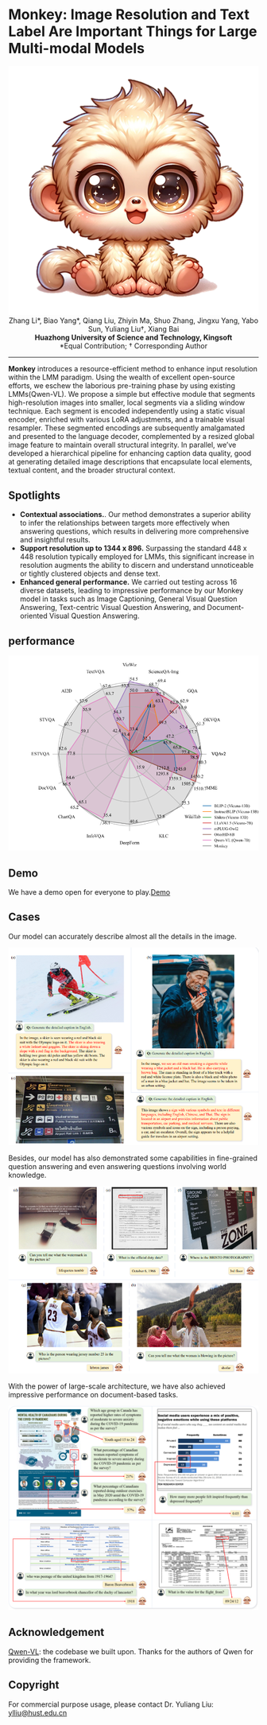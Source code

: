 # Monkey: Image Resolution and Text Label Are Important Things for Large Multi-modal Models


<div align=center><img src="images/logo_monkey.png"></div>

<div align="center">
Zhang Li*, Biao Yang*, Qiang Liu, Zhiyin Ma, Shuo Zhang, Jingxu Yang, Yabo Sun, Yuliang Liu†, Xiang Bai
</div>
<div align="center">
<strong>Huazhong University of Science and Technology, Kingsoft</strong>
</div>
<div align="center">
*Equal Contribution; † Corresponding Author
</div>

-----

**Monkey** introduces a resource-efficient method to enhance input resolution within the LMM paradigm. Using the wealth of excellent open-source efforts, we eschew the laborious pre-training phase by using existing LMMs(Qwen-VL). We propose a simple but effective module that segments high-resolution images into smaller, local segments via a sliding window technique. Each segment is encoded independently using a static visual encoder, enriched with various LoRA adjustments, and a trainable visual resampler. These segmented encodings are subsequently amalgamated and presented to the language decoder, complemented by a resized global image feature to maintain overall structural integrity. In parallel, we’ve developed a hierarchical pipeline for enhancing caption data quality, good at generating detailed image descriptions that encapsulate local elements, textual content, and the broader structural context.

## Spotlights

- **Contextual associations.**. Our method demonstrates a superior ability to infer the relationships between targets more effectively when answering questions, which results in delivering more comprehensive and insightful results.
- **Support resolution up to 1344 x 896.** Surpassing the standard 448 x 448 resolution typically employed for LMMs, this significant increase in resolution augments the ability to discern and understand unnoticeable or tightly clustered objects and dense text. 
- **Enhanced general performance.** We carried out testing across 16 diverse datasets, leading to impressive performance by our Monkey model in tasks such as Image Captioning, General Visual Question Answering, Text-centric Visual Question Answering, and Document-oriented Visual Question Answering.

## performance

![](images/radar.png)

## Demo

We have a demo open for everyone to play.[Demo](https://74a00f7621c2ecf691.gradio.live/ )

## Cases

Our model can accurately describe almost all the details in the image.

![](images/caption_1.png)

Besides, our model has also demonstrated some capabilities in fine-grained question answering and even answering questions involving world knowledge.

![](images/qa_1.png)

With the power of large-scale architecture, we have also achieved impressive performance on document-based tasks.

![](images/Doc_Chart.png)

## Acknowledgement

[Qwen-VL](https://github.com/QwenLM/Qwen-VL.git): the codebase we built upon. Thanks for the authors of Qwen for providing the framework.

## Copyright

For commercial purpose usage, please contact Dr. Yuliang Liu: ylliu@hust.edu.cn

